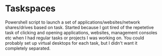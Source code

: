 # Taskspaces
Powershell script to launch a set of applications/websites/network shares/drives based on task. 
Started because I got tired of the repetetive task of clicking and opening applications, websites, management consoles etc
when I had regular tasks or projects I was working on.
You could probably set up virtual desktops for each task, but I didn't want it completely separated. 
